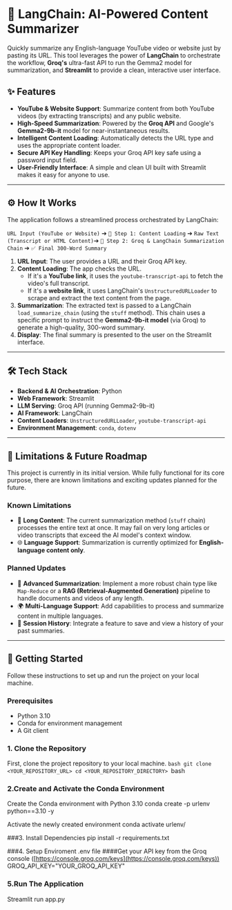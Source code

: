 # 🦜 LangChain: AI-Powered Content Summarizer

Quickly summarize any English-language YouTube video or website just by pasting its URL. This tool leverages the power of **LangChain** to orchestrate the workflow, **Groq's** ultra-fast API to run the Gemma2 model for summarization, and **Streamlit** to provide a clean, interactive user interface.

## ✨ Features

* **YouTube & Website Support**: Summarize content from both YouTube videos (by extracting transcripts) and any public website.
* **High-Speed Summarization**: Powered by the **Groq API** and Google's **Gemma2-9b-it** model for near-instantaneous results.
* **Intelligent Content Loading**: Automatically detects the URL type and uses the appropriate content loader.
* **Secure API Key Handling**: Keeps your Groq API key safe using a password input field.
* **User-Friendly Interface**: A simple and clean UI built with Streamlit makes it easy for anyone to use.

---

## ⚙️ How It Works

The application follows a streamlined process orchestrated by LangChain:

`URL Input (YouTube or Website)` ➔ `🤖 Step 1: Content Loading` ➔ `Raw Text (Transcript or HTML Content)`➔ `🧠 Step 2: Groq & LangChain Summarization Chain` ➔ `✅ Final 300-Word Summary`

1.  **URL Input**: The user provides a URL and their Groq API key.
2.  **Content Loading**: The app checks the URL.
    * If it's a **YouTube link**, it uses the `youtube-transcript-api` to fetch the video's full transcript.
    * If it's a **website link**, it uses LangChain's `UnstructuredURLLoader` to scrape and extract the text content from the page.
3.  **Summarization**: The extracted text is passed to a LangChain `load_summarize_chain` (using the `stuff` method). This chain uses a specific prompt to instruct the **Gemma2-9b-it model** (via Groq) to generate a high-quality, 300-word summary.
4.  **Display**: The final summary is presented to the user on the Streamlit interface.

---

## 🛠️ Tech Stack

* **Backend & AI Orchestration**: Python
* **Web Framework**: Streamlit
* **LLM Serving**: Groq API (running Gemma2-9b-it)
* **AI Framework**: LangChain
* **Content Loaders**: `UnstructuredURLLoader`, `youtube-transcript-api`
* **Environment Management**: `conda`, `dotenv`

---

## 🚧 Limitations & Future Roadmap

This project is currently in its initial version. While fully functional for its core purpose, there are known limitations and exciting updates planned for the future.

### Known Limitations

* 📄 **Long Content**: The current summarization method (`stuff` chain) processes the entire text at once. It may fail on very long articles or video transcripts that exceed the AI model's context window.
* 🌐 **Language Support**: Summarization is currently optimized for **English-language content only**.

### Planned Updates

* 🧠 **Advanced Summarization**: Implement a more robust chain type like `Map-Reduce` or a **RAG (Retrieval-Augmented Generation)** pipeline to handle documents and videos of any length.
* 🌍 **Multi-Language Support**: Add capabilities to process and summarize content in multiple languages.
* 💾 **Session History**: Integrate a feature to save and view a history of your past summaries.

---

## 🚀 Getting Started

Follow these instructions to set up and run the project on your local machine.

### Prerequisites

* Python 3.10
* Conda for environment management
* A Git client

### 1. Clone the Repository

First, clone the project repository to your local machine.
``bash
git clone <YOUR_REPOSITORY_URL>
cd <YOUR_REPOSITORY_DIRECTORY>
``bash
### 2.Create and Activate the Conda Environment
 Create the Conda environment with Python 3.10
conda create -p urlenv python==3.10 -y

 Activate the newly created environment
conda activate urlenv/

###3. Install Dependencies
pip install -r requirements.txt

###4. Setup Enviroment
 .env file
####Get your API key from the Groq console ([https://console.groq.com/keys](https://console.groq.com/keys))
GROQ_API_KEY="YOUR_GROQ_API_KEY"

### 5.Run The Application
Streamlit run app.py
